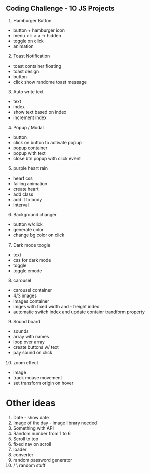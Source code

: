 ## Coding Challenge - 10 JS Projects

1. Hamburger Button

- button + hamburger icon
- menu > li > a -> hidden
- toggle on click
- animation

2. Toast Notification
- toast container floating
- toast design
- button
- click show randome toast message

3. Auto write text
- text
- index
- show text based on index
- increment index

4. Popup / Modal
- button
- click on button to activate popup
- popup container
- popup with text
- close btn popup with click event

5. purple heart rain
- heart css
- failing animation
- create heart
- add class
- add it to body
- interval

6. Background changer
- button w/click
- generate color
- change bg color on click

7. Dark mode toogle
- text
- css for dark mode
- toggle
- toggle emode

8. carousel
- carousel container 
- 4/3 images
- images container
- imges with fixed width and - height index
-  automatic switch index and update containr trandform property

9. Sound board

- sounds
- array with names
- loop over array
- create buttons w/ text
- pay sound on click

10. zoom effect

- image
- track mouse movement
- set transform origin on hover

# Other ideas
1. Date - show date
2. Image of the day - image library needed
3. Something with API
4. Random number from 1 to 6
5. Scroll to top
6. fixed nav on scroll
7. loader
8. converter
9. random password generator
10. / \ random stuff

